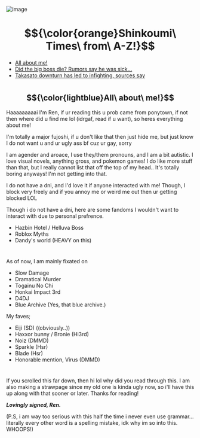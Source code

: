   ![image](https://i.imgur.com/pWpzHU2.png)
# $${\color{orange}Shinkoumi\  Times\ from\ A-Z!}$$
  - <ins>All about me!</ins>
  - <ins>Did the big boss die? Rumors say he was sick...</ins>
  - <ins>Takasato downturn has led to infighting, sources say</ins>
  #
## $${\color{lightblue}All\ about\ me!}$$
Haaaaaaaaai I'm Ren, if ur reading this u prob came from ponytown, if not then where did u find me lol (idrgaf, read if u want), so heres everything about me!

I'm totally a major fujoshi, if u don't like that then just hide me, but just know I do not want u and ur ugly ass bf cuz ur gay, sorry

I am agender and aroace, I use they/them pronouns, and I am a bit autistic. I love visual novels, anything gross, and pokemon games! I do like more stuff than that, but I really cannot list that off the top of my head.. It's totally boring anyways! I'm not getting into that.

I do not have a dni, and I'd love it if anyone interacted with me! Though, I block very freely and if you annoy me or weird me out then ur getting blocked LOL
 
 Though i do not have a dni, here are some fandoms I wouldn't want to interact with due to personal prefrence.
 - Hazbin Hotel / Helluva Boss
 - Roblox Myths
 - Dandy's world (HEAVY on this)

#

As of now, I am mainly fixated on
 - Slow Damage
 - Dramatical Murder
 - Togainu No Chi
 - Honkai Impact 3rd
 - D4DJ
 - Blue Archive (Yes, that blue archive.)

My faves;
 - Eiji (SD) ((obviously..))
 - Haxxor bunny / Bronie (Hi3rd)
 - Noiz (DMMD)
 - Sparkle (Hsr)
 - Blade (Hsr)
 - Honorable mention, Virus (DMMD)

#

If you scrolled this far down, then hi lol why did you read through this. I am also making a strawpage since my old one is kinda ugly now, so i'll have this up along with that sooner or later. Thanks for reading!

***Lovingly signed, Ren.***

 (P.S, i am way too serious with this half the time i never even use grammar... literally every other word is a spelling mistake, idk why im so into this. WHOOPS!)
